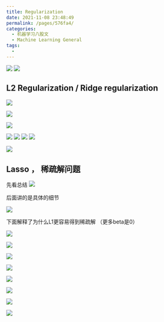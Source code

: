 ```yaml
---
title: Regularization
date: 2021-11-08 23:48:49
permalink: /pages/576fa4/
categories:
  - 机器学习八股文
  - Machine Learning General
tags:
  - 
---
```


![](https://raw.githubusercontent.com/emmableu/image/master/regularization-0.png)
![](https://raw.githubusercontent.com/emmableu/image/master/regularization-1.png)





## L2 Regularization / Ridge regularization

![](https://raw.githubusercontent.com/emmableu/image/master/202209211648337.png)

![](https://raw.githubusercontent.com/emmableu/image/master/202209211649858.png)

![](https://raw.githubusercontent.com/emmableu/image/master/202209211650391.png)

![](https://raw.githubusercontent.com/emmableu/image/master/202209211651264.png)
![](https://raw.githubusercontent.com/emmableu/image/master/202209211731981.png)
![](https://raw.githubusercontent.com/emmableu/image/master/202209211732246.png)
![](https://raw.githubusercontent.com/emmableu/image/master/202209211734915.png)

![](https://raw.githubusercontent.com/emmableu/image/master/202209211738140.png)


## Lasso ， 稀疏解问题
先看总结
![](https://raw.githubusercontent.com/emmableu/image/master/202209211801759.png)

后面讲的是具体的细节

![](https://raw.githubusercontent.com/emmableu/image/master/202209211749414.png)

下面解释了为什么L1更容易得到稀疏解 （更多beta是0）

![](https://raw.githubusercontent.com/emmableu/image/master/202209211749628.png)

![](https://raw.githubusercontent.com/emmableu/image/master/202209211750210.png)

![](https://raw.githubusercontent.com/emmableu/image/master/202209211756799.png)

![](https://raw.githubusercontent.com/emmableu/image/master/202209211757523.png)

![](https://raw.githubusercontent.com/emmableu/image/master/202209211759053.png)

![](https://raw.githubusercontent.com/emmableu/image/master/202209211800173.png)

![](https://raw.githubusercontent.com/emmableu/image/master/202209211801151.png)

![](https://raw.githubusercontent.com/emmableu/image/master/202209211801759.png)
